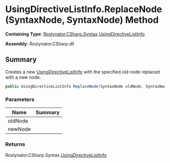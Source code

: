 # UsingDirectiveListInfo\.ReplaceNode\(SyntaxNode, SyntaxNode\) Method

**Containing Type**: [Roslynator.CSharp.Syntax](../../README.md)\.[UsingDirectiveListInfo](../README.md)

**Assembly**: Roslynator\.CSharp\.dll

## Summary

Creates a new [UsingDirectiveListInfo](../README.md) with the specified old node replaced with a new node\.

```csharp
public UsingDirectiveListInfo ReplaceNode(SyntaxNode oldNode, SyntaxNode newNode)
```

### Parameters

| Name | Summary |
| ---- | ------- |
| oldNode | |
| newNode | |

### Returns

Roslynator\.CSharp\.Syntax\.[UsingDirectiveListInfo](../README.md)

